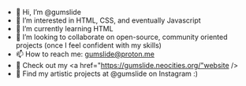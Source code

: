 - 👋 Hi, I’m @gumslide
- 👀 I’m interested in HTML, CSS, and eventually Javascript
- 🌱 I’m currently learning HTML
- 💞️ I’m looking to collaborate on open-source, community oriented projects (once I feel confident with my skills)
- 📫 How to reach me: gumslide@proton.me
- 📱 Check out my <a href="https://gumslide.neocities.org/"website /> 
- 🌈 Find my artistic projects at @gumslide on Instagram :)
